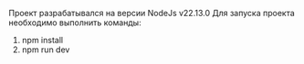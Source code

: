 Проект разрабатывался на версии NodeJs v22.13.0
Для запуска проекта необходимо выполнить команды:
1. npm install
2. npm run dev